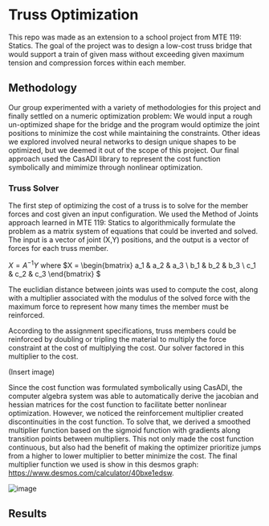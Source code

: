 # Truss Optimization
This repo was made as an extension to a school project from MTE 119: Statics. The goal of the project was to design a low-cost truss bridge that would support a train of given mass without
exceeding given maximum tension and compression forces within each member.

## Methodology
Our group experimented with a variety of methodologies for this project and finally settled on a numeric optimization problem: We would input a rough un-optimized shape for the bridge and
the program would optimize the joint positions to minimize the cost while maintaining the constraints. Other ideas we explored involved neural networks to design unique shapes to be 
optimized, but we deemed it out of the scope of this project. Our final approach used the CasADI library to represent the cost function symbolically and mimimize through nonlinear optimization. 

### Truss Solver
The first step of optimizing the cost of a truss is to solve for the member forces and cost given an input configuration. We used the Method of Joints approach learned in MTE 119: Statics to algorithmically formulate the problem as a matrix system of equations that could be inverted and solved. The input is a vector of joint (X,Y) positions, and the output is a vector of forces for each truss member.

$X = A^{-1}Y$
where
$X = \begin{bmatrix} a_1 & a_2 & a_3 \\ b_1 & b_2 & b_3 \\ c_1 & c_2 & c_3 \end{bmatrix}  $

The euclidian distance between joints was used to compute the cost, along with a multiplier associated with the modulus of the solved force with the maximum force to represent how many times the member must be reinforced.

According to the assignment specifications, truss members could be reinforced by doubling or tripling the material to multiply the force constraint at the cost of multiplying the cost. Our solver factored in this multiplier to the cost.

(Insert image)

Since the cost function was formulated symbolically using CasADI, the computer algebra system was able to automatically derive the jacobian and hessian matrices for the cost function to facilitate better nonlinear optimization. However, we noticed the reinforcement multiplier created discontinuities in the cost function. To solve that, we derived a smoothed multiplier function based on the sigmoid function with gradients along transition points between multipliers. This not only made the cost function continuous, but also had the benefit of making the optimizer prioritize jumps from a higher to lower multiplier to better minimize the cost. The final multiplier function we used is show in this desmos graph: https://www.desmos.com/calculator/40bxe1edsw.      

![image](https://github.com/OLeather/truss-optimization/assets/43189206/3eaa443c-2837-451f-9ffd-7f25a61ee812)


## Results
